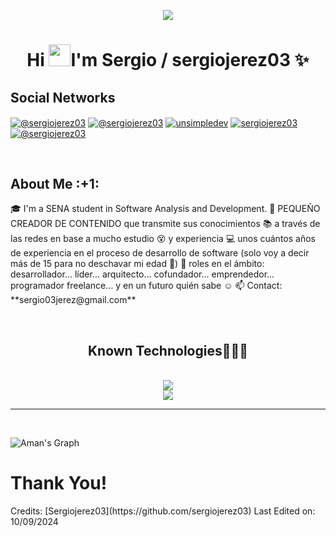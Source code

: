 <!--Svg-->
<p align="center">
  <img src="https://readme-typing-svg.herokuapp.com/?font=Righteous&size=25&center=true&vCenter=true&width=500&height=70&duration=4000&lines=Thanks+for+visiting!+✌️;+Send+me+a+message+by+Email!;I'm+always+down+to+collab+:)">
</p>


<!--Title-->
<h1 align="center">Hi <img src="https://media.giphy.com/media/hvRJCLFzcasrR4ia7z/giphy.gif" width="35">I'm Sergio / sergiojerez03 ✨</h1>


<!--Social Networks-->
<h2>Social Networks</h2>
<p align="left">
<a href="https://www.youtube.com/@sergio03jerez" target="blank"><img align="center" src="https://img.shields.io/badge/YouTube-FF0000?style=for-the-badge&logo=youtube&logoColor=white" alt="@sergiojerez03"/></a>
<a href="https://www.tiktok.com/@sergio03jerez" target="blank"><img align="center" src="https://img.shields.io/badge/TikTok-000000?style=for-the-badge&logo=tiktok&logoColor=white" alt="@sergiojerez03"/></a>
<a href="https://linkedin.com/in/Sergio Andrés Jerez Pinzón" target="blank"><img align="center" src="https://img.shields.io/badge/LinkedIn-0077B5?style=for-the-badge&logo=linkedin&logoColor=white" alt="unsimpledev"/></a>
<a href="https://instagram.com/sergio03jerez" target="blank"><img align="center" src="https://img.shields.io/badge/instagram%20-%23E4405F.svg?&style=for-the-badge&logo=Instagram&logoColor=white" alt="sergiojerez03"/></a>
<a href = "mailto:sergio03jerez@gmail.com" target="blank"><img align="center" src="https://img.shields.io/badge/Gmail-D14836?style=for-the-badge&logo=gmail&logoColor=white" alt="@sergiojerez03"/></a>
  </p>
<br>


<!--About Me-->
<h2>About Me :+1:</h2>
<p align="left">
🎓 I'm a SENA student in Software Analysis and Development.
🎥 PEQUEÑO CREADOR DE CONTENIDO que transmite sus conocimientos 📚 a través de las redes en base a mucho estudio 😵 y experiencia
💻 unos cuántos años de experiencia en el proceso de desarrollo de software (solo voy a decir más de 15 para no deschavar mi edad 🙈)
📝 roles en el ámbito: desarrollador... líder... arquitecto... cofundador... emprendedor... programador freelance... y en un futuro quién sabe ☺️
📫 Contact: **sergio03jerez@gmail.com**
</p>
<br>
  

<!--Known Technologies-->
<h2 align="center">Known Technologies👨🏻‍💻</h2>
<p align="center">
  <br>
  <a href="https://skillicons.dev">
    <img src="https://skillicons.dev/icons?i=vscode,html,css,git,github,mysql,php,androidstudio,flutter,dart&theme=light"/><br>
    <img src="https://skillicons.dev/icons?i=figma,notion,discord,ai,ps&theme=light"/>
  </a>
</p>

<!--Streak Graph-->
<hr>
<br>

![Aman's Graph](https://github-readme-activity-graph.vercel.app/graph?username=sergiojerez03&custom_title=sergio's%20GitHub%20Activity%20Graph&bg_color=0d1017&color=e8edf3&line=e8edf3&point=e8edf3&area_color=FFFFFF&title_color=FFFFFF&area=true)


<!--Thank You-->
<h1>Thank You! </h1>
Credits: [Sergiojerez03](https://github.com/sergiojerez03)
Last Edited on: 10/09/2024
